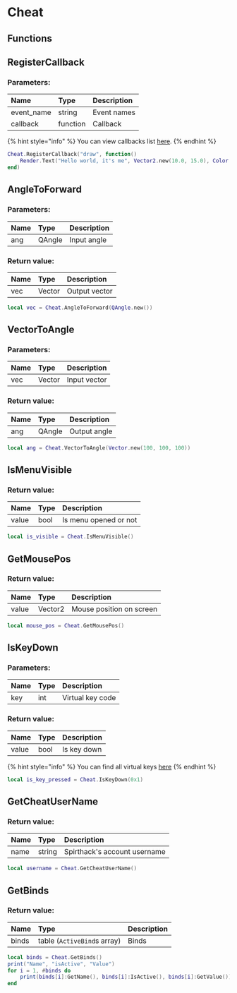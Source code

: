 # Cheat

## Functions

## RegisterCallback

### Parameters:

| Name | Type | Description |
| :--- | :--- | :--- |
| event_name | string | Event names |
| callback | function | Callback |

{% hint style="info" %}
You can view callbacks list [here](callbacks.md).
{% endhint %}

```lua
Cheat.RegisterCallback("draw", function()
    Render.Text("Hello world, it's me", Vector2.new(10.0, 15.0), Color.new(1.0, 1.0, 1.0), 16)
end)
```

## AngleToForward

### Parameters:

| Name | Type | Description |
| :--- | :--- | :--- |
| ang | QAngle | Input angle |

### Return value:

| Name | Type | Description |
| :--- | :--- | :--- |
| vec | Vector | Output vector |

```lua
local vec = Cheat.AngleToForward(QAngle.new())
```

## VectorToAngle

### Parameters:

| Name | Type | Description |
| :--- | :--- | :--- |
| vec | Vector | Input vector |

### Return value:

| Name | Type | Description |
| :--- | :--- | :--- |
| ang | QAngle | Output angle |

```lua
local ang = Cheat.VectorToAngle(Vector.new(100, 100, 100))
```

## IsMenuVisible

### Return value:

| Name | Type | Description |
| :--- | :--- | :--- |
| value | bool | Is menu opened or not |

```lua
local is_visible = Cheat.IsMenuVisible()
```

## GetMousePos

### Return value:

| Name | Type | Description |
| :--- | :--- | :--- |
| value | Vector2 | Mouse position on screen |

```lua
local mouse_pos = Cheat.GetMousePos()
```

## IsKeyDown

### Parameters:

| Name | Type | Description |
| :--- | :--- | :--- |
| key | int | Virtual key code |

### Return value:

| Name | Type | Description |
| :--- | :--- | :--- |
| value | bool | Is key down |

{% hint style="info" %}
You can find all virtual keys [here](https://docs.microsoft.com/en-us/windows/win32/inputdev/virtual-key-codes)
{% endhint %}

```lua
local is_key_pressed = Cheat.IsKeyDown(0x1)
```

## GetCheatUserName

### Return value:

| Name | Type | Description |
| :--- | :--- | :--- |
| name | string | Spirthack's account username |

```lua
local username = Cheat.GetCheatUserName()
```

## GetBinds

### Return value:

| Name | Type | Description |
| :--- | :--- | :--- |
| binds | table (`ActiveBind`s array)| Binds |

```lua
local binds = Cheat.GetBinds()
print("Name", "isActive", "Value")
for i = 1, #binds do
    print(binds[i]:GetName(), binds[i]:IsActive(), binds[i]:GetValue())
end
```